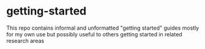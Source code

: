 # getting-started
This repo contains informal and unformatted "getting started" guides mostly for my own use but possibly useful to others getting started in related research areas